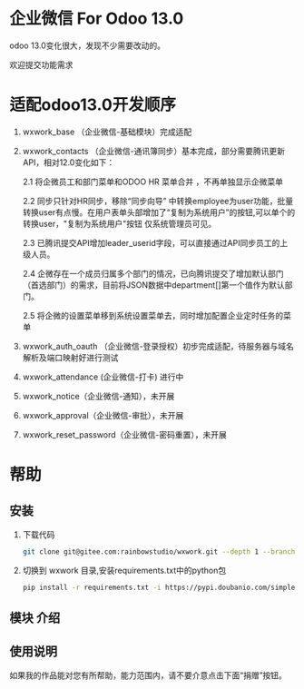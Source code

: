 # 企业微信 For Odoo 13.0
odoo 13.0变化很大，发现不少需要改动的。

欢迎提交功能需求

# 适配odoo13.0开发顺序

1. wxwork_base （企业微信-基础模块）完成适配

2. wxwork_contacts （企业微信-通讯簿同步）基本完成，部分需要腾讯更新API，相对12.0变化如下：
    
    2.1 将企微员工和部门菜单和ODOO HR 菜单合并 ，不再单独显示企微菜单 
    
    2.2 同步只针对HR同步，移除“同步向导” 中转换employee为user功能，批量转换user有点慢。在用户表单头部增加了“复制为系统用户”的按钮,可以单个的转换user，"复制为系统用户"按钮 仅系统管理员可见。
    
    2.3 已腾讯提交API增加leader_userid字段，可以直接通过API同步员工的上级人员。
    
    2.4 企微存在一个成员归属多个部门的情况，已向腾讯提交了增加默认部门（首选部门）的需求，目前将JSON数据中department[]第一个值作为默认部门。
    
    2.5 将企微的设置菜单移到系统设置菜单去，同时增加配置企业定时任务的菜单
    
3. wxwork_auth_oauth （企业微信-登录授权）初步完成适配，待服务器与域名解析及端口映射好进行测试

4. wxwork_attendance (企业微信-打卡) 进行中

5. wxwork_notice（企业微信-通知），未开展

6. wxwork_approval（企业微信-审批），未开展

7. wxwork_reset_password（企业微信-密码重置），未开展

# 帮助

## 安装
1. 下载代码
    ```bash
    git clone git@gitee.com:rainbowstudio/wxwork.git --depth 1 --branch 13.0 --single-branch wxwork 
    ```
2. 切换到 wxwork 目录,安装requirements.txt中的python包
    ```bash
    pip install -r requirements.txt -i https://pypi.doubanio.com/simple
    ```
   
## 模块 介绍 

## 使用说明



如果我的作品能对您有所帮助，能力范围内，请不要介意点击下面“捐赠”按钮。